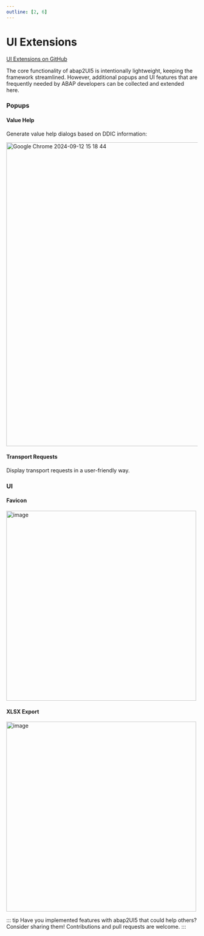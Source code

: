 ```yaml
---
outline: [2, 6]
---
```

# UI Extensions

<i class="fa-brands fa-github"></i> [UI Extensions on GitHub](https://github.com/abap2UI5-addons/popups)

The core functionality of abap2UI5 is intentionally lightweight, keeping the framework streamlined. However, additional popups and UI features that are frequently needed by ABAP developers can be collected and extended here.

### Popups

#### Value Help
Generate value help dialogs based on DDIC information:

<img width="800" alt="Google Chrome 2024-09-12 15 18 44" src="https://github.com/user-attachments/assets/130dd242-bd05-46eb-9ebc-1f2fad9716c9">

#### Transport Requests
Display transport requests in a user-friendly way.

### UI

#### Favicon
<img width="500" alt="image" src="https://github.com/user-attachments/assets/a4dbaeee-071e-4b1c-b701-b37799d97d1a">

#### XLSX Export
<img width="500" alt="image" src="https://github.com/user-attachments/assets/548b70df-c0d0-46f5-9731-9acb390ea630">

::: tip
Have you implemented features with abap2UI5 that could help others? Consider sharing them! Contributions and pull requests are welcome.
:::
